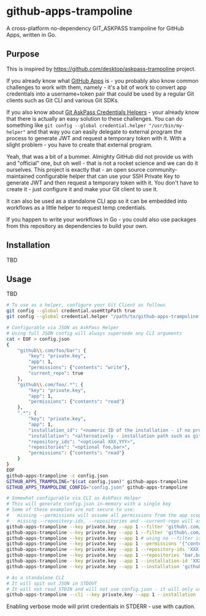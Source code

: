 # github-apps-trampoline

A cross-platform no-dependency GIT_ASKPASS trampoline for GitHub Apps, written in Go.

## Purpose

This is inspired by https://github.com/desktop/askpass-trampoline project.

If you already know what [GitHub Apps](https://docs.github.com/en/developers/apps/getting-started-with-apps/about-apps#about-github-apps) is - you probably also know common challenges to work with them, namely - it's a bit of work to convert app credentials into a username+token pair that could be used by a regular Git clients such as Git CLI and various Git SDKs.

If you also know about [Git AskPass Credentials Helpers](https://git-scm.com/docs/gitcredentials) -  your already know that there is actually an easy solution to these challenges. You can do something like `git config --global credential.helper "/usr/bin/my-helper"` and that way you can easily delegate to external program the process to generate JWT and request a temporary token with it. With a slight problem - you have to create that external program.

Yeah, that was a bit of a bummer. Almighty GitHub did not provide us with and "official" one, but oh well - that is not a rocket science and we can do it ourselves. This project is exactly that - an open source community-maintained configurable helper that can use your SSH Private Key to generate JWT and then request a temporary token with it. You don't have to create it - just configure it and make your Git client to use it.

It can also be used as a standalone CLI app so it can be embedded into workflows as a little helper to request temp credentials.

If you happen to write your workflows in Go - you could also use packages from this repository as dependencies to build your own.

## Installation

TBD

## Usage

TBD

```bash
# To use as a helper, configure your Git Client as follows
git config --global credential.useHttpPath true
git config --global credential.helper "/path/to/github-apps-trampoline -c /path/to/config.json"

# Configurable via JSON as AskPass Helper
# Using full JSON config will always supersede any CLI arguments
cat < EOF > config.json
{
    "github\\.com/foo/bar": {
        "key": "private.key",
        "app": 1,
        "permissions": {"contents": "write"},
        "current_repo": true
    },
    "github\\.com/foo/.*": {
        "key": "private.key",
        "app": 1,
        "permissions": {"contents": "read"}
    },
    ".*": {
        "key": "private.key",
        "app": 1,
        "installation_id": "<numeric ID of the installation - if no provided will automatically infer from the current repo>",
        "installation": "<alternatively - installation path such as github.com/foo>",
        "repository_ids": "<optional XXX,YYY>",
        "repositories": "<optional foo,bar>",
        "permissions": {"contents": "read"}
    }
}
EOF
github-apps-trampoline -c config.json
GITHUB_APPS_TRAMPOLINE="$(cat config.json)" github-apps-trampoline
GITHUB_APPS_TRAMPOLINE_CONFIG="config.json" github-apps-trampoline

# Somewhat configurable via CLI as AskPass Helper
# This will generate config.json in-memory with a single key
# Some of these examples are not secure to use:
#   missing --permissions will assume all permissions from the app scope
#   missing --repository-ids, --repositories and --current-repo will assume access to all repositories in the current installation
github-apps-trampoline --key private.key --app 1 --filter 'github\.com/foo/bar' --current-repo=true --permissions '{"contents": "write"}'
github-apps-trampoline --key private.key --app 1 --filter 'github\.com/foo/.*' --permissions '{"contents": "read"}'
github-apps-trampoline --key private.key --app 1 # using no --filter is the same as using --filter '.*'
github-apps-trampoline --key private.key --app 1 --permissions '{"contents": "read"}'
github-apps-trampoline --key private.key --app 1 --repository-ids 'XXX,YYY'
github-apps-trampoline --key private.key --app 1 --repositories 'bar,baz'
github-apps-trampoline --key private.key --app 1 --installation-id 'XXX'
github-apps-trampoline --key private.key --app 1 --installation 'github.com/foo'

# As a standalone CLI
# It will spit out JSON in STDOUT
# It will not read STDIN and will not use config.json - it will only use the CLI input
github-apps-trampoline --cli --key private.key --app 1 --installation 'github.com/foo' --repositories 'bar,baz' --permissions '{"contents": "read"}'
```

Enabling verbose mode will print credentials in STDERR - use with caution.
